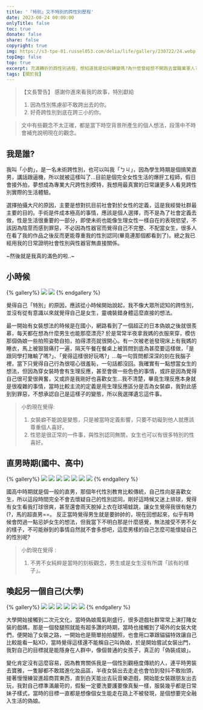 ```yaml
---
title: '「特別」又不特別的跨性別歷程'
date: 2023-08-24 00:00:00
onlyTitle: false
toc: true
donate: false
share: false
copyright: true
img: https://s3-tpe-01.russel053.com/delia/life/gallery/230722/24.webp
topImg: false
top: true
excerpt: 充滿轉折的跨性別過程，想知道我是如何轉變嗎?為什麼曾經想不開跑去當職業軍人?想成為大尺模特的原因?特別獻給...因為性別焦慮卻不敢跨出去的你，或是好奇跨性別到底在跨三小的你。
tags: [關於我]
---
```


>【文長警告】
> 感謝你進來看我的故事，特別獻給
> 1. 因為性別焦慮卻不敢跨出去的你。
> 2. 好奇跨性別到底在跨三小的你。

> 文中有些觀念不太正確，都是當下時空背景所產生的個人想法，段落中不時會補充說明現在的觀念。

## 我是誰?

我叫「小鈞」，是一名未術跨性別，也可以叫我「ㄅㄐ」，因為學生時期是個搞笑直男，講話跟逼機，所以就被這樣叫了...目前是個完全女性生活的爆肝工程師，假日會接外拍，夢想成為專業大尺跨性別模特，我想用最真實的日常讓更多人看見跨性別實際的生活體驗。

選擇拍攝大尺的原因，主要是想對抗目前社會對於女性的定義，這是我經營社群最主要的目的。手術是件成本極高的事情，應該是個人選擇，而不是為了社會定義去做，性是生活很重要的一部分，即使未術也能像生理女性一樣自在的表現慾望，不該因為陰莖而感到罪惡，不必因為性器官而覺得自己不完整、不配當女生，很多人在看了我的作品之後反而更能尊重我的性別認同(畢竟連那個都看到了)。總之我已經用我的日常證明社會性別與性器官無直接關係。


~然後就是我真的滿色的啦..~

## 小時候

{% gallery%}
![](https://s3-tpe-01.russel053.com/delia/life/aboutMe/T1/01.webp)
![](https://s3-tpe-01.russel053.com/delia/life/aboutMe/T1/02.webp)
{% endgallery %}

覺得自己「特別」的原因，應該從小時候開始說起，我不像大眾所認知的跨性別，並沒有從有意識以來就覺得自己是女生，靈魂裝錯身體這麼直接的想法。

最一開始有女裝想法的時候是在國小，網路看到了一個超正的日本偽娘之後就很羨慕，每天都在想為什麼男生也能那麼漂亮? 於是常常半夜拿我媽的衣服來穿，模仿那個偽娘一些拍照姿勢自拍，拍得漂亮就很開心。有一次被老爸發現床上有我媽的睡衣，馬上被狠狠痛打一遍，隔天午餐在餐桌上被質問到底為甚麼要這樣做，「是跟同學打賭輸了嗎?」、「覺得這樣很好玩嗎?」...每一句質問都深深的刻在我腦子裡，當下只覺得自己行為很噁心很羞恥，一句話都沒回。我確實有一點想當女生的想法，但因為穿女裝時會有生理反應，甚至會做一些色色的事情，或許是因為覺得自己很可愛很興奮，又或許是我剛好也喜歡女生...我不清楚，畢竟生理反應本身就是很複雜的事情，當時比較主流的定義是用生理反應區分是否為女裝癖，我對此感到到罪惡，不想承認自己是這樣子的變態，所以我選擇遺忘這件事。

> 小鈞現在覺得:
> 1. 女裝癖不能說是變態，只是被當時定義影響，只要不妨礙到他人就應該尊重個人喜好。
> 2. 性慾是很正常的一件事，與性別認同無關，女生也可以有很多特別的性喜好。

## 直男時期(國中、高中)

{% gallery%}
![](https://s3-tpe-01.russel053.com/delia/life/aboutMe/T2/03.webp)
![](https://s3-tpe-01.russel053.com/delia/life/aboutMe/T2/02.webp)
![](https://s3-tpe-01.russel053.com/delia/life/aboutMe/T2/01.webp)
![](https://s3-tpe-01.russel053.com/delia/life/aboutMe/T2/06.webp)
![](https://s3-tpe-01.russel053.com/delia/life/aboutMe/T2/04.webp)
![](https://s3-tpe-01.russel053.com/delia/life/aboutMe/T2/05.webp)
![](https://s3-tpe-01.russel053.com/delia/life/aboutMe/T2/07.webp)
{% endgallery %}

國高中時期就是個一般的直男，那個年代性別教育比較傳統，自己性向是喜歡女生，所以這段時間完全不會去懷疑自己的性別認同，剛好這時候又迷上排球，覺得有女生看我打球很爽，甚至還會雨天脫掉上衣在球場蛙跳，讓女生覺得我很有魅力(?，馬的超直男==。
反正當時覺得男生就是要帥帥的，現在回想起來，似乎有時候會閃過一點忌妒女生的想法，但我當下不明白那是什麼感覺，無法接受不男不女的樣子，不可能辦到的事情自然就不會多想吧，這麼男樣的自己怎麼可能懷疑自己的性別呢?

> 小鈞現在覺得 :
> 1. 不男不女純粹是當時的刻板觀念，男生或是女生沒有所謂「該有的樣子」。

## 喚起另一個自己(大學)

{% gallery%}
![](https://s3-tpe-01.russel053.com/delia/life/aboutMe/T3/01.webp)
![](https://s3-tpe-01.russel053.com/delia/life/aboutMe/T3/02.webp)
![](https://s3-tpe-01.russel053.com/delia/life/aboutMe/T3/03.webp)
![](https://s3-tpe-01.russel053.com/delia/life/aboutMe/T3/04.webp)
![](https://s3-tpe-01.russel053.com/delia/life/aboutMe/T3/05.webp)
![](https://s3-tpe-01.russel053.com/delia/life/aboutMe/T3/06.webp)
{% endgallery %}

大學開始接觸到二次元文化，當時偽娘風氣剛盛行，很多遊戲社群常常上演打賭女裝的戲碼，那是一個發腿照就能有超多讚的時期，當時也接觸到了場外的女裝大佬們，便開始了女裝之路，一開始也是簡單拍拍腿照，也會用口罩跟貓貓特效讓自己比較能看一點XD，當時覺得這樣還不能稱自己叫偽娘，於是開始嘗試女裝出門，我對自己的目標就是能隱身在人群中，像個普通的女孩子，真正的「偽裝成娘」。

變化肯定沒有這麼容易，因為教育關係我是一個性別觀極度傳統的人，連平時男裝去寶雅，一隻腳都不敢踏進化妝品區，半夜女裝出去走走也會怕到發抖不敢抬頭，接著慢慢練習進超商買東西，直到白天能出去玩音樂遊戲，開始能女裝跟朋友出去玩，我對自己標準滿嚴苛的，假髮一定要洗要護要像真髮一樣，服裝幾乎都是日常妹子樣式，當時的目標一直都是想像個女生能走在路上不被發現，是個想要完全融入生活的偽娘。